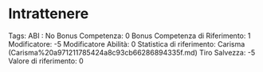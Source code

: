 # Intrattenere

Tags: ABI
: No
Bonus Competenza: 0
Bonus Competenza di Riferimento: 1
Modificatore: -5
Modificatore  Abilità: 0
Statistica di riferimento: Carisma (Carisma%20a971211785424a8c93cb66286894335f.md)
Tiro Salvezza: -5
Valore di riferimento: 0